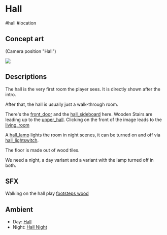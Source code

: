 # Hall

#hall #location

## Concept art

(Camera position "Hall")

![](../images/concept_hall.png)

## Descriptions

The hall is the very first room the player sees. It is directly shown after the intro.

After that, the hall is usually just a walk-through room.

There's the [front_door](../items/front_door.md) and the [hall_sideboard](../items/hall_sideboard.md) here. Wooden Stairs are leading up to the [upper_hall](upper_hall.md). Clicking on the front of the image leads to the [living_room](living_room.md)

A [hall_lamp](../items/hall_lamp.md) lights the room in night scenes, it can be turned on and off via [hall_lightswitch](../items/hall_lightswitch.md).

The floor is made out of wood tiles.

We need a night, a day variant and a variant with the lamp turned off in both.

## SFX

Walking on the hall play [footsteps wood](../sfx/footsteps_wood.md)

## Ambient

- Day: [Hall](../ambients/hall.md#Hall)
- Night: [Hall Night](../ambients/hall.md#Hall%20Night)